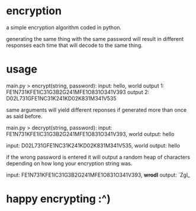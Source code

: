 # encryption
a simple encryption algorithm coded in python.

generating the same thing with the same password
will result in different responses each time that
will decode to the same thing.

# usage

main.py > encrypt(string, password):
  input: hello, world
  output 1: FE1N731KFE1IC31G3B2G241MFE1O831O341V393
  output 2: D02L731GFE1NC31K241KD02K831M341V535

  same arguments will yield different reponses 
  if generated more than once as said before.

main.py > decrypt(string, password):
  input: FE1N731KFE1IC31G3B2G241MFE1O831O341V393, world
  output: hello
  
  input: D02L731GFE1NC31K241KD02K831M341V535, world
  output: hello
  
  if the wrong password is entered it will output
  a random heap of characters depending on how long
  your encryption string was.
  
  input: FE1N731KFE1IC31G3B2G241MFE1O831O341V393, **wrodl**
  output: `Zgl_

# happy encrypting :^)
